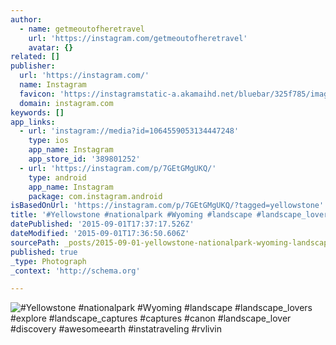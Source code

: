 ```yaml
---
author:
  - name: getmeoutofheretravel
    url: 'https://instagram.com/getmeoutofheretravel'
    avatar: {}
related: []
publisher:
  url: 'https://instagram.com/'
  name: Instagram
  favicon: 'https://instagramstatic-a.akamaihd.net/bluebar/325f785/images/ico/favicon.ico'
  domain: instagram.com
keywords: []
app_links:
  - url: 'instagram://media?id=1064559053134447248'
    type: ios
    app_name: Instagram
    app_store_id: '389801252'
  - url: 'https://instagram.com/p/7GEtGMgUKQ/'
    type: android
    app_name: Instagram
    package: com.instagram.android
isBasedOnUrl: 'https://instagram.com/p/7GEtGMgUKQ/?tagged=yellowstone'
title: '#Yellowstone #nationalpark #Wyoming #landscape #landscape_lovers #explore #landscape_captures #captures #canon #landscape_lover #discovery #awesomeearth #instatraveling #rvlivin'
datePublished: '2015-09-01T17:37:17.526Z'
dateModified: '2015-09-01T17:36:50.606Z'
sourcePath: _posts/2015-09-01-yellowstone-nationalpark-wyoming-landscape-landscape_lo.md
published: true
_type: Photograph
_context: 'http://schema.org'

---
```

![&num;Yellowstone &num;nationalpark &num;Wyoming &num;landscape &num;landscape&lowbar;lovers &num;explore &num;landscape&lowbar;captures &num;captures &num;canon &num;landscape&lowbar;lover &num;discovery &num;awesomeearth &num;instatraveling &num;rvlivin](https://igcdn-photos-d-a.akamaihd.net/hphotos-ak-xaf1/t51.2885-15/s750x750/sh0.08/e35/11350812_835220479924035_856959307_n.jpg)